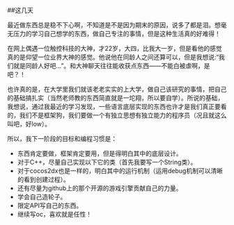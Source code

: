 ##这几天

最近做东西总是稳不下心啊，不知道是不是因为期末的原因，说多了都是泪。想毫无压力的学习自己想学的东西，做自己专注的事情，但是这种生活真的好难得！

在网上偶遇一位触控科技的大神，才22岁，大四，比我大一岁，但是看他的感觉真的是仰望一位业界大神的感觉。他说他在同龄人之间还算可以，但是我想说:“我们就是同龄人好吧...”。和大神聊天往往能收获点东西——不能白被虐啊，是吧？！

也许真的是，在大学里我们就该老老实实的上大学，做自己该研究的事情，把自己的基础搞扎实（当然老师教的东西简直就是一坨翔，所以要自学）。所说的基础，我想说，通过我最近的学习发现，一些语言底层实现的东西也许才是我们真正要看的，我们不是框架狗，我们要做一个有独立思想有独立能力的程序员（况且就这么叫吧，好low）。

所以，我下一阶段的目标和编程习惯是：

- 东西肯定要做，框架肯定要用，但是得明白其中的底层设计。
- 对于C++，尽量自己实现以下它的类（首先我要写一个String类）。
- 对于cocos2dx也是一样的，明白其中的运行机制（运用debug机制可以清晰的看到创建过程）。
- 还有尽量为github上的那个开源的游戏引擎贡献自己的力量。
- 学会自己造轮子。
- 限定API写自己的东西。
- 继续写oc，喜欢就是任性！

